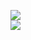 [![](https://img.shields.io/badge/Made%20With-Github%20Spray-lightgrey.svg?style=for-the-badge&logo=github)](https://github.com/Annihil/github-spray#10236)  
[![](https://i.imgur.com/2DrTn0Z.gif)](https://github.com/Annihil/github-spray)
